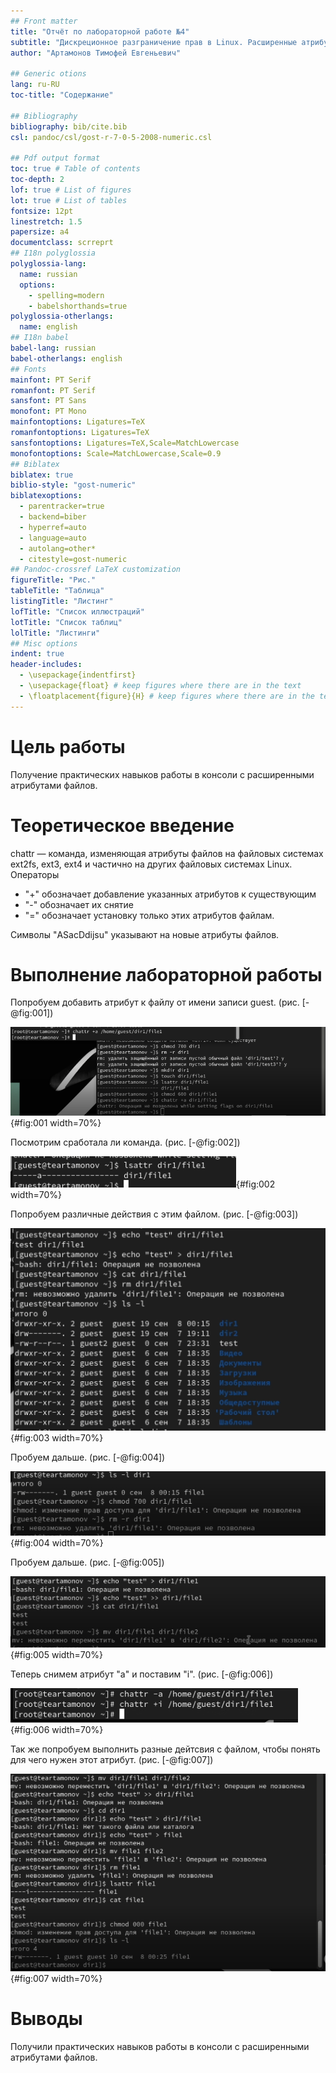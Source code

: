```yaml
---
## Front matter
title: "Отчёт по лабораторной работе №4"
subtitle: "Дискреционное разграничение прав в Linux. Расширенные атрибуты"
author: "Артамонов Тимофей Евгеньевич"

## Generic otions
lang: ru-RU
toc-title: "Содержание"

## Bibliography
bibliography: bib/cite.bib
csl: pandoc/csl/gost-r-7-0-5-2008-numeric.csl

## Pdf output format
toc: true # Table of contents
toc-depth: 2
lof: true # List of figures
lot: true # List of tables
fontsize: 12pt
linestretch: 1.5
papersize: a4
documentclass: scrreprt
## I18n polyglossia
polyglossia-lang:
  name: russian
  options:
	- spelling=modern
	- babelshorthands=true
polyglossia-otherlangs:
  name: english
## I18n babel
babel-lang: russian
babel-otherlangs: english
## Fonts
mainfont: PT Serif
romanfont: PT Serif
sansfont: PT Sans
monofont: PT Mono
mainfontoptions: Ligatures=TeX
romanfontoptions: Ligatures=TeX
sansfontoptions: Ligatures=TeX,Scale=MatchLowercase
monofontoptions: Scale=MatchLowercase,Scale=0.9
## Biblatex
biblatex: true
biblio-style: "gost-numeric"
biblatexoptions:
  - parentracker=true
  - backend=biber
  - hyperref=auto
  - language=auto
  - autolang=other*
  - citestyle=gost-numeric
## Pandoc-crossref LaTeX customization
figureTitle: "Рис."
tableTitle: "Таблица"
listingTitle: "Листинг"
lofTitle: "Список иллюстраций"
lotTitle: "Список таблиц"
lolTitle: "Листинги"
## Misc options
indent: true
header-includes:
  - \usepackage{indentfirst}
  - \usepackage{float} # keep figures where there are in the text
  - \floatplacement{figure}{H} # keep figures where there are in the text
---
```


# Цель работы

Получение практических навыков работы в консоли с расширенными атрибутами файлов.

# Теоретическое введение

chattr — команда, изменяющая атрибуты файлов на файловых системах ext2fs, ext3, ext4 и частично на других файловых системах Linux.
Операторы 
- "+" обозначает добавление указанных атрибутов к существующим
- "-" обозначает их снятие
- "=" обозначает установку только этих атрибутов файлам.

Символы "ASacDdijsu" указывают на новые атрибуты файлов.

# Выполнение лабораторной работы

Попробуем добавить атрибут к файлу от имени записи guest. (рис. [-@fig:001])

![Получаем ошибку, поэтому делаем это от имени администратора](image/1.PNG){#fig:001 width=70%}

Посмотрим сработала ли команда. (рис. [-@fig:002])

![К файлу добавился атбрибут "a"](image/2.PNG){#fig:002 width=70%}

Попробуем различные действия с этим файлом. (рис. [-@fig:003])

![Сработала только команда чтения](image/3.PNG){#fig:003 width=70%}

Пробуем дальше. (рис. [-@fig:004])

![Несмотря на то, что владелец файла может читать и редактировать его по модификаторам доступа, мы не можем менять его как хотим](image/4.PNG){#fig:004 width=70%}

Пробуем дальше. (рис. [-@fig:005])

![Сработала только команда дозаписи в файл, то есть файл открыт только для добавления информации в него](image/5.PNG){#fig:005 width=70%}

Теперь снимем атрибут "a" и поставим "i". (рис. [-@fig:006])

![Меняем атрибуты](image/6.PNG){#fig:006 width=70%}

Так же попробуем выполнить разные дейтсвия с файлом, чтобы понять для чего нужен этот атрибут. (рис. [-@fig:007])

![Ни одна команда, меняющая файл не проходит, значит атрибут i указывает на то, что файл неизменяемый](image/7.PNG){#fig:007 width=70%}

# Выводы

Получили практических навыков работы в консоли с расширенными атрибутами файлов.